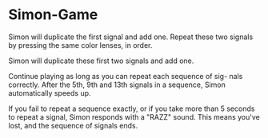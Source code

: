 # Simon-Game
Simon will duplicate the first signal and add one. Repeat these two signals by pressing the same color lenses, in order.

Simon will duplicate these first two signals and add one.

Continue playing as long as you can repeat each sequence of sig- nals correctly. After the 5th, 9th and 13th signals in a sequence, Simon automatically speeds up.

If you fail to repeat a sequence exactly, or if you take more than 5 seconds to repeat a signal, Simon responds with a "RAZZ" sound. This means you've lost, and the sequence of signals ends.
